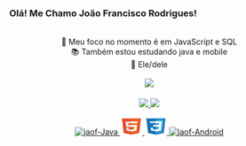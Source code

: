 ### Olá! Me Chamo João Francisco Rodrigues!


<br>
<div align="center">
  🍃 Meu foco no momento é em JavaScript e SQL<br>
  📚 Também estou estudando java e mobile<br>
  🎈 Ele/dele <br>
  <br>
  <img height="180em" src='https://data.whicdn.com/images/54406285/original.gif'>
</div> 
<br>

<div align="center">
  <a href="https://github.com/devjaof">
  <img height="180em" src="https://github-readme-stats.vercel.app/api?username=devjaof&show_icons=true&theme=tokyonight&include_all_commits=true&count_private=true"/>
  <img height="180em" src="https://github-readme-stats.vercel.app/api/top-langs/?username=devjaof&layout=compact&langs_count=7&theme=tokyonight"/>
</div>
  
 <div align="center"><br>
  <img  alt="jaof-Java" height="30" width="40" src="https://cdn.jsdelivr.net/gh/devicons/devicon/icons/java/java-original.svg">
  <img  alt="jaof-HTML" height="30" width="40" src="https://raw.githubusercontent.com/devicons/devicon/master/icons/html5/html5-original.svg">
  <img  alt="jaof-CSS" height="30" width="40" src="https://raw.githubusercontent.com/devicons/devicon/master/icons/css3/css3-original.svg">
  <img alt="jaof-Android" height="30" width="40" src="https://cdn.jsdelivr.net/gh/devicons/devicon/icons/android/android-plain.svg">
</div>
